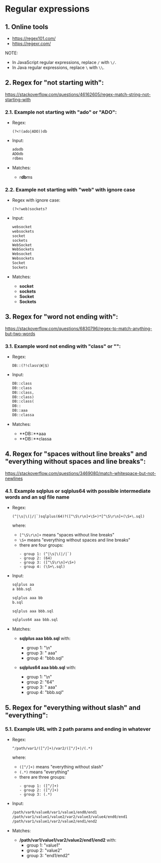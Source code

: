 # Regular expressions

## 1. Online tools
* https://regex101.com/
* https://regexr.com/

NOTE:
* In JavaScript regular expressions, replace `/` with `\/`.
* In Java regular expressions, replace `\` with `\\`.

## 2. Regex for "not starting with":
https://stackoverflow.com/questions/46162605/regex-match-string-not-starting-with

### 2.1. Example not starting with "ado" or "ADO":

* Regex:
  ```regex
  (?<!(ado|ADO))db
  ```

* Input:
  ```txt
  adodb
  ADOdb
  rdbms
  ```

* Matches:
  * r**db**ms

### 2.2. Example not starting with "web" with ignore case

* Regex with ignore case:
  ```regex
  (?<!web)sockets?
  ```

* Input:
  ```txt
  websocket
  websockets
  socket
  sockets
  WebSocket
  WebSockets
  Websocket
  Websockets
  Socket
  Sockets
  ```

* Matches:
  * **socket**
  * **sockets**
  * **Socket**
  * **Sockets**

## 3. Regex for "word not ending with":
https://stackoverflow.com/questions/6830796/regex-to-match-anything-but-two-words

### 3.1. Example word not ending with "class" or "":

* Regex:
  ```regex
  DB::(?!class\W|$)
  ```

* Input:
  ```txt
  DB::class
  DB::class
  DB::class,
  DB::class)
  DB::class(
  DB::
  DB::aaa
  DB::classa
  ```

* Matches:
  * **DB::**aaa
  * **DB::**classa 

## 4. Regex for "spaces without line breaks" and "everything without spaces and line breaks":
https://stackoverflow.com/questions/3469080/match-whitespace-but-not-newlines

### 4.1. Example sqlplus or sqlplus64 with possible intermediate words and an sql file name

* Regex:
  ```regex
  (^|\s|\(|/|`)sqlplus(64)?([^\S\r\n]+\S+)*[^\S\r\n]+(\S+\.sql)
  ```
  
  where:
  * `[^\S\r\n]+` means "spaces without line breaks"
  * `\S+` means "everything without spaces and line breaks"
  * there are four groups:
    ```regex
    - group 1: (^|\s|\(|/|`)
    - group 2: (64)
    - group 3: ([^\S\r\n]+\S+)
    - group 4: (\S+\.sql)
    ```

* Input:
  ```txt
  sqlplus aa
  a bbb.sql
  
  sqlplus aaa bb
  b.sql
  
  sqlplus aaa bbb.sql
  
  sqlplus64 aaa bbb.sql
  ```

* Matches:
  * **sqlplus aaa bbb.sql** with:
    * group 1: "\n"
    * group 3: " aaa"
    * group 4: "bbb.sql"

  * **sqlplus64 aaa bbb.sql** with:
    * group 1: "\n"
    * group 2: "64"
    * group 3: " aaa"
    * group 4: "bbb.sql"

## 5. Regex for "everything without slash" and "everything":

### 5.1. Example URL with 2 path params and ending in whatever

* Regex:
  ```regex
  ^/path/var1/([^/]+)/var2/([^/]+)/(.*)
  ```
  
  where:
  * `([^/]+)` means "everything without slash"
  * `(.*)` means "everything"
  * there are three groups:
    ```regex
    - group 1: ([^/]+)
    - group 2: ([^/]+)
    - group 3: (.*)
    ```

* Input:
  ```txt
  /path/var0/value0/var1/value1/end0/end1
  /path/var1/value1/value2/var2/value3/value4/end0/end1
  /path/var1/value1/var2/value2/end1/end2
  ```

* Matches:
  * **/path/var1/value1/var2/value2/end1/end2** with:
    * group 1: "value1"
    * group 2: "value2"
    * group 3: "end1/end2"
